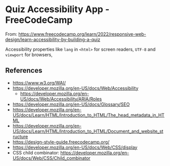 # Quiz Accessibility App - FreeCodeCamp

From: https://www.freecodecamp.org/learn/2022/responsive-web-design/learn-accessibility-by-building-a-quiz

Accessibility properties like `lang` in `<html>` for screen readers, `UTF-8` and `viewport` for browsers, 

## References

- https://www.w3.org/WAI/
- https://developer.mozilla.org/en-US/docs/Web/Accessibility
    - https://developer.mozilla.org/en-US/docs/Web/Accessibility/ARIA/Roles
- https://developer.mozilla.org/en-US/docs/Glossary/SEO
- https://developer.mozilla.org/en-US/docs/Learn/HTML/Introduction_to_HTML/The_head_metadata_in_HTML
- https://developer.mozilla.org/en-US/docs/Learn/HTML/Introduction_to_HTML/Document_and_website_structure
- https://design-style-guide.freecodecamp.org/
- https://developer.mozilla.org/en-US/docs/Web/CSS/display
- CSS child combinator: https://developer.mozilla.org/en-US/docs/Web/CSS/Child_combinator
